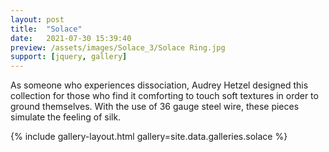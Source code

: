 ```yaml
---
layout: post
title:  "Solace"
date:   2021-07-30 15:39:40
preview: /assets/images/Solace_3/Solace Ring.jpg
support: [jquery, gallery]
---
```


As someone who experiences dissociation, Audrey Hetzel designed this collection for those who find it comforting to touch soft textures in order to ground themselves. With the use of 36 gauge steel wire, these pieces simulate the feeling of silk.

{% include gallery-layout.html gallery=site.data.galleries.solace %}
